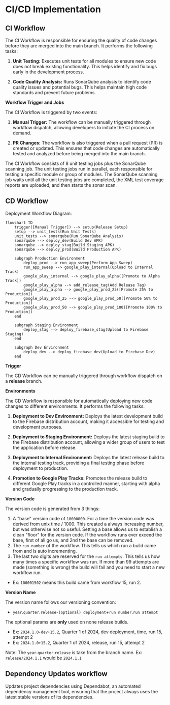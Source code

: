 
# **CI/CD Implementation**

## **CI Workflow**

The CI Workflow is responsible for ensuring the quality of code changes before they are merged into the main branch. It performs the following tasks:

1.  **Unit Testing:** Executes unit tests for all modules to ensure new code does not break existing functionality. This helps identify and fix bugs early in the development process.

2.  **Code Quality Analysis:** Runs SonarQube analysis to identify code quality issues and potential bugs. This helps maintain high code standards and prevent future problems.


**Workflow Trigger and Jobs**

The CI Workflow is triggered by two events:

1.  **Manual Trigger:** The workflow can be manually triggered through workflow dispatch, allowing developers to initiate the CI process on demand.

2.  **PR Changes:** The workflow is also triggered when a pull request (PR) is created or updated. This ensures that code changes are automatically tested and analyzed before being merged into the main branch.


The CI Workflow consists of 8 unit testing jobs plus the SonarQube scanning job. The unit testing jobs run in parallel, each responsible for testing a specific module or group of modules. The SonarQube scanning job waits until all the unit testing jobs are completed, the XML test coverage reports are uploaded, and then starts the sonar scan.

## **CD Workflow**
Deployment Workflow Diagram:
```mermaid
flowchart TD
    trigger([Manual Trigger]) --> setup(Release Setup)
    setup --> unit_tests(Run Unit Tests)
    unit_tests --> sonarqube(Run SonarQube Analysis)
    sonarqube --> deploy_dev(Build Dev APK)
    sonarqube --> deploy_stag(Build Staging APK)
    sonarqube --> deploy_prod(Build Production APK)

    subgraph Production Environment
        deploy_prod --> run_app_sweep(Perform App Sweep)
        run_app_sweep --> google_play_internal(Upload to Internal Track)
        google_play_internal --> google_play_alpha([Promote to Alpha Track])
        google_play_alpha --> add_release_tag(Add Release Tag)
        google_play_alpha --> google_play_prod_25([Promote 25% to Production])
        google_play_prod_25 --> google_play_prod_50([Promote 50% to Production])
        google_play_prod_50 --> google_play_prod_100([Promote 100% to Production])
    end

    subgraph Staging Environment
        deploy_stag --> deploy_firebase_stag(Upload to Firebase Staging)
    end

    subgraph Dev Environment
        deploy_dev --> deploy_firebase_dev(Upload to Firebase Dev)
    end
```
**Trigger**

The CD Workflow can be manually triggered through workflow dispatch on a **release** branch. 

**Environments**

The CD Workflow is responsible for automatically deploying new code changes to different environments. It performs the following tasks:

1.  **Deployment to Dev Environment:** Deploys the latest development build to the Firebase distribution account, making it accessible for testing and development purposes.

2.  **Deployment to Staging Environment:** Deploys the latest staging build to the Firebase distribution account, allowing a wider group of users to test the application before release.

3.  **Deployment to Internal Environment:** Deploys the latest release build to the internal testing track, providing a final testing phase before deployment to production.

4.  **Promotion to Google Play Tracks:** Promotes the release build to different Google Play tracks in a controlled manner, starting with alpha and gradually progressing to the production track.



**Version Code**

The version code is generated from 3 things:
1. A "base" version code of `10000000`. For a time the version code was derived from unix time / 1000. This created a always increasing number, but was otherwise not so useful. Setting a base allows us to establish a clean "floor" for the version code. If the workflow runs ever exceed the base, first of all go us, and 2nd the base can be removed. 
2. The `run number` of the workflow. This tells us which run a build came from and is auto incrementing. 
3. The last two digits are reserved for the `run attempts`. This tells us how many times a specific workflow was run. If more than 99 attempts are made (something is wrong) the build will fail and you need to start a new workflow run. 

- Ex: `100001502` means this build came from workflow 15, run 2. 

**Version Name**

The version name follows our versioning convention:
- `year`.`quarter`.`release`-`(optional) deployment`+`run number`.`run attempt`

The optional params are **only** used on none release builds.  

- Ex: `2024.1.0-dev+15.2`, Quarter 1 of 2024, dev deployment, time, run 15, attempt 2
- Ex: `2024.1.0+15.2`, Quarter 1 of 2024, release, run 15, attempt 2

Note: The `year`.`quarter`.`release` is take from the branch name. Ex: `release/2024.1.1` would be `2024.1.1`

## **Dependency Updates workflow**

Updates project dependencies using Dependabot, an automated dependency management tool, ensuring that the project always uses the latest stable versions of its dependencies.
